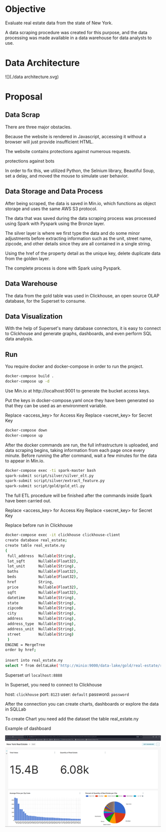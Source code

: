 # Objective

Evaluate real estate data from the state of New York. 

A data scraping procedure was created for this purpose, and the data processing was made available in a data warehouse for data analysts to use.

# Data Architecture

![](./data architecture.svg)

# Proposal

## Data Scrap
There are three major obstacles.

Because the website is rendered in Javascript, accessing it without a browser will just provide insufficient HTML.

The website contains protections against numerous requests.

protections against bots

In order to fix this, we utilized Python, the Selnium library, Beautiful Soup, set a delay, and moved the mouse to simulate user behavior.

## Data Storage and Data Process

After being scraped, the data is saved in Min.io, which functions as object storage and uses the same AWS S3 protocol.

The data that was saved during the data scraping process was processed using Spark with Pyspark using the Bronze layer.

The silver layer is where we first type the data and do some minor adjustments before extracting information such as the unit, street name, zipcode, and other details since they are all contained in a single string.

Using the href of the property detail as the unique key, delete duplicate data from the golden layer.

The complete process is done with Spark using Pyspark.

## Data Warehouse

The data from the gold table was used in Clickhouse, an open source OLAP database, for the Superset to consume.

## Data Visualization

With the help of Superset's many database connectors, it is easy to connect to Clickhouse and generate graphs, dashboards, and even perform SQL data analysis.

## Run

You require docker and docker-compose in order to run the project.

```bash
docker-compose build .
docker-compose up -d 
```

Use Min.io at http://localhost:9001 to generate the bucket access keys.

Put the keys in docker-compose.yaml once they have been generated so that they can be used as an environment variable.

Replace <access_key> for Access Key
Replace <secret_key> for Secret Key

```bash
docker-compose down
docker-compose up
```


After the docker commands are run, the full infrastructure is uploaded, and data scraping begins, taking information from each page once every minute. Before running the after command, wait a few minutes for the data to appear in Min.io.

```bash
docker-compose exec -ti spark-master bash
spark-submit script/silver/silver_elt.py
spark-submit script/silver/extract_feature.py
spark-submit script/gold/gold_etl.py
```

The full ETL procedure will be finished after the commands inside Spark have been carried out.

Replace <access_key> for Access Key
Replace <secret_key> for Secret Key

Replace before run in Clickhouse

```bash
docker-compose exec -it clickhouse clickhouse-client
create database real_estate;
create table real_estate.ny
(
 full_address  Nullable(String),                                                                               
 lot_sqft      Nullable(Float32),                                                                              
 lot_unit      Nullable(String),                                                                               
 baths         Nullable(Float32),                                                                              
 beds          Nullable(Float32),                                                                              
 href          String,                                                                                         
 price         Nullable(Float32),                                                                              
 sqft          Nullable(Float32),                                                                              
 datetime      Nullable(String),                                                                               
 state         Nullable(String),                                                                               
 zipcode       Nullable(String),                                                                               
 city          Nullable(String),                                                                               
 address       Nullable(String),                                                                               
 address_type  Nullable(String),                                                                               
 address_unit  Nullable(String),                                                                               
 street        Nullable(String)                                                                               
 )
ENGINE = MergeTree
order by href;

insert into real_estate.ny
select * from deltaLake('http://minio:9000/data-lake/gold/real-estate/real-estate/','<access_key>','<secret_key>') where zipcode !='York';
```

Superset url `localhost:8888`

In Superset, you need to connect to Clickhouse

host: `clickhouse`
port: `8123`
user: `default`
password: `password`

After the connection you can create charts, dashboards or explore the data in SQLLab

To create Chart you need add the dataset the table real_estate.ny

Example of dashboard

![](./superset.png)

